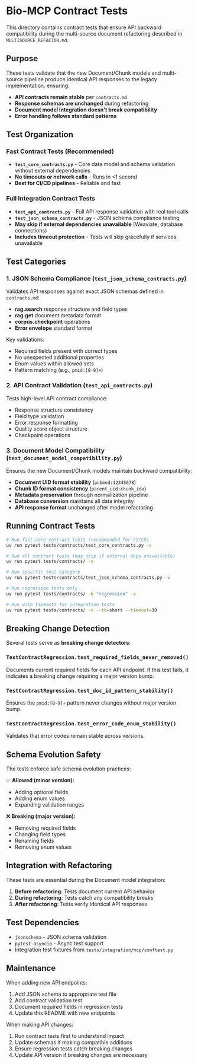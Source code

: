 # Bio-MCP Contract Tests

This directory contains contract tests that ensure API backward compatibility during the multi-source document refactoring described in `MULTISOURCE_REFACTOR.md`.

## Purpose

These tests validate that the new Document/Chunk models and multi-source pipeline produce identical API responses to the legacy implementation, ensuring:

- **API contracts remain stable** per `contracts.md` 
- **Response schemas are unchanged** during refactoring
- **Document model integration doesn't break compatibility**
- **Error handling follows standard patterns**

## Test Organization

### Fast Contract Tests (Recommended)
- **`test_core_contracts.py`** - Core data model and schema validation without external dependencies
- **No timeouts or network calls** - Runs in <1 second
- **Best for CI/CD pipelines** - Reliable and fast

### Full Integration Contract Tests  
- **`test_api_contracts.py`** - Full API response validation with real tool calls
- **`test_json_schema_contracts.py`** - JSON schema compliance testing  
- **May skip if external dependencies unavailable** (Weaviate, database connections)
- **Includes timeout protection** - Tests will skip gracefully if services unavailable

## Test Categories

### 1. JSON Schema Compliance (`test_json_schema_contracts.py`)

Validates API responses against exact JSON schemas defined in `contracts.md`:

- **rag.search** response structure and field types
- **rag.get** document metadata format  
- **corpus.checkpoint** operations
- **Error envelope** standard format

Key validations:
- Required fields present with correct types
- No unexpected additional properties
- Enum values within allowed sets
- Pattern matching (e.g., `pmid:[0-9]+`)

### 2. API Contract Validation (`test_api_contracts.py`)

Tests high-level API contract compliance:

- Response structure consistency
- Field type validation
- Error response formatting
- Quality score object structure
- Checkpoint operations

### 3. Document Model Compatibility (`test_document_model_compatibility.py`)

Ensures the new Document/Chunk models maintain backward compatibility:

- **Document UID format stability** (`pubmed:12345678`)
- **Chunk ID format consistency** (`parent_uid:chunk_idx`)
- **Metadata preservation** through normalization pipeline
- **Database conversion** maintains all data integrity
- **API response format** unchanged after model refactoring

## Running Contract Tests

```bash
# Run fast core contract tests (recommended for CI/CD)
uv run pytest tests/contracts/test_core_contracts.py -v

# Run all contract tests (may skip if external deps unavailable)  
uv run pytest tests/contracts/ -v

# Run specific test category
uv run pytest tests/contracts/test_json_schema_contracts.py -v

# Run regression tests only
uv run pytest tests/contracts/ -k "regression" -v

# Run with timeouts for integration tests
uv run pytest tests/contracts/ -v --tb=short --timeout=30
```

## Breaking Change Detection

Several tests serve as **breaking change detectors**:

### `TestContractRegression.test_required_fields_never_removed()`
Documents current required fields for each API endpoint. If this test fails, it indicates a breaking change requiring a major version bump.

### `TestContractRegression.test_doc_id_pattern_stability()`  
Ensures the `pmid:[0-9]+` pattern never changes without major version bump.

### `TestContractRegression.test_error_code_enum_stability()`
Validates that error codes remain stable across versions.

## Schema Evolution Safety

The tests enforce safe schema evolution practices:

✅ **Allowed (minor version):**
- Adding optional fields
- Adding enum values  
- Expanding validation ranges

❌ **Breaking (major version):**
- Removing required fields
- Changing field types
- Renaming fields
- Removing enum values

## Integration with Refactoring

These tests are essential during the Document model integration:

1. **Before refactoring**: Tests document current API behavior
2. **During refactoring**: Tests catch any compatibility breaks
3. **After refactoring**: Tests verify identical API responses

## Test Dependencies

- `jsonschema` - JSON schema validation
- `pytest-asyncio` - Async test support  
- Integration test fixtures from `tests/integration/mcp/conftest.py`

## Maintenance

When adding new API endpoints:

1. Add JSON schema to appropriate test file
2. Add contract validation test
3. Document required fields in regression tests
4. Update this README with new endpoints

When making API changes:
1. Run contract tests first to understand impact
2. Update schemas if making compatible additions
3. Ensure regression tests catch breaking changes
4. Update API version if breaking changes are necessary